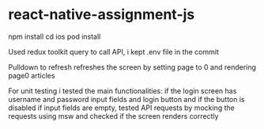 # react-native-assignment-js

npm install
cd ios pod install

Used redux toolkit query to call API, i kept .env file in the commit

Pulldown to refresh refreshes the screen by setting page to 0 and rendering page0 articles

For unit testing i tested the main functionalities: if the login screen has username and password input fields and login button and if the button is disabled if input fields are empty, tested API requests by mocking the requests using msw and checked if the screen renders correctly
